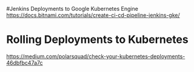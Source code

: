 #Jenkins Deployments to Google Kubernetes Engine
https://docs.bitnami.com/tutorials/create-ci-cd-pipeline-jenkins-gke/

# Rolling Deployments to Kubernetes
https://medium.com/polarsquad/check-your-kubernetes-deployments-46dbfbc47a7c